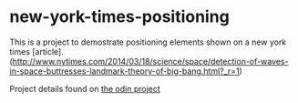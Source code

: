 # new-york-times-positioning

This is a project to demostrate positioning elements shown on a new york times [article].(http://www.nytimes.com/2014/03/18/science/space/detection-of-waves-in-space-buttresses-landmark-theory-of-big-bang.html?_r=1)

Project details found on [the odin project](http://www.theodinproject.com/html5-and-css3/positioning-and-floating-elements)

